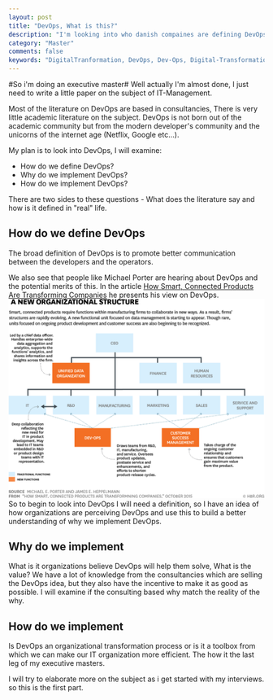 ```yaml
---
layout: post
title: "DevOps, What is this?"
description: "I'm looking into who danish compaines are defining DevOps, and how they will utilize this."
category: "Master"
comments: false
keywords: "DigitalTranformation, DevOps, Dev-Ops, Digital-Transformatiom"
---
```


#So i'm doing an executive master#
Well actually I'm almost done, I just need to write a little paper on the subject of IT-Management. 

Most of the literature on DevOps are based in consultancies, There is very little academic literature on the subject. 
DevOps is not born out of the academic community but from the modern developer's community and the unicorns of the internet age (Netflix, Google etc...).

My plan is to look into DevOps, I will examine:
* How do we define DevOps?
* Why do we implement DevOps?
* How do we implement DevOps?

There are two sides to these questions - What does the literature say and how is it defined in "real" life.

## How do we define DevOps ##
The broad definition of DevOps is to promote better communication between the developers and the operators.

We also see that people like Michael Porter are hearing about DevOps and the potential merits of this. In the article [How Smart, Connected Products Are Transforming Companies](https://hbr.org/2015/10/how-smart-connected-products-are-transforming-companies) he presents his view on DevOps. 
![How Smart, Connected Products Are Transforming Companies](/assets/images/R1510G_PORTER_ANEWORGANIZATIONAL.png)
So to begin to look into DevOps I will need a definition, so I have an idea of how organizations are perceiving DevOps and use this to build a better understanding of why we implement DevOps.

## Why do we implement ##
What is it organizations believe DevOps will help them solve, What is the value? 
We have a lot of knowledge from the consultancies which are selling the DevOps idea, but they also have the incentive to make it as good as possible. I will examine if the consulting based why match the reality of the why. 

## How do we implement ##
Is DevOps an organizational transformation process or is it a toolbox from which we can make our IT organization more efficient. The how it the last leg of my executive masters.


I will try to elaborate more on the subject as i get started with my interviews. so this is the first part.




